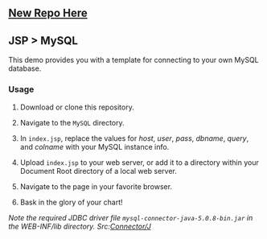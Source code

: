 ## [New Repo Here](https://github.com/zingchart-demos/jsp-mysql)

## JSP > MySQL

This demo provides you with a template for connecting to your own MySQL database.

### Usage

1. Download or clone this repository.

2. Navigate to the `MySQL` directory.

3. In `index.jsp`, replace the values for _host_, _user_, _pass_, _dbname_, _query_, and _colname_ with your MySQL instance info.

4. Upload `index.jsp` to your web server, or add it to a directory within your Document Root directory of a local web server.

5. Navigate to the page in your favorite browser.

6. Bask in the glory of your chart!

*Note the required JDBC driver file `mysql-connector-java-5.0.8-bin.jar` in the WEB-INF/lib directory. Src:[Connector/J](https://dev.mysql.com/downloads/connector/j/)*
